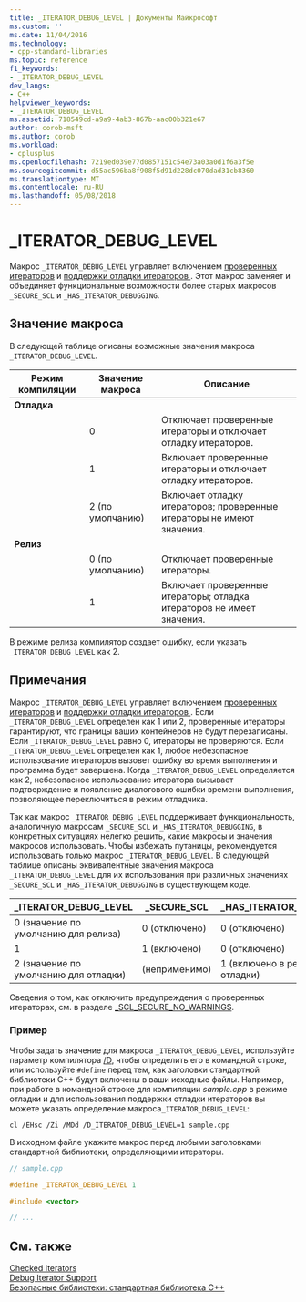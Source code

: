 ```yaml
---
title: _ITERATOR_DEBUG_LEVEL | Документы Майкрософт
ms.custom: ''
ms.date: 11/04/2016
ms.technology:
- cpp-standard-libraries
ms.topic: reference
f1_keywords:
- _ITERATOR_DEBUG_LEVEL
dev_langs:
- C++
helpviewer_keywords:
- _ITERATOR_DEBUG_LEVEL
ms.assetid: 718549cd-a9a9-4ab3-867b-aac00b321e67
author: corob-msft
ms.author: corob
ms.workload:
- cplusplus
ms.openlocfilehash: 7219ed039e77d0857151c54e73a03a0d1f6a3f5e
ms.sourcegitcommit: d55ac596ba8f908f5d91d228dc070dad31cb8360
ms.translationtype: MT
ms.contentlocale: ru-RU
ms.lasthandoff: 05/08/2018
---
```

# <a name="iteratordebuglevel"></a>_ITERATOR_DEBUG_LEVEL

Макрос `_ITERATOR_DEBUG_LEVEL` управляет включением [проверенных итераторов](../standard-library/checked-iterators.md) и [поддержки отладки итераторов ](../standard-library/debug-iterator-support.md). Этот макрос заменяет и объединяет функциональные возможности более старых макросов `_SECURE_SCL` и `_HAS_ITERATOR_DEBUGGING`.

## <a name="macro-values"></a>Значение макроса

В следующей таблице описаны возможные значения макроса `_ITERATOR_DEBUG_LEVEL`.

|Режим компиляции|Значение макроса|Описание|
|----------------------|----------------|-----------------|
|**Отладка**|||
||0|Отключает проверенные итераторы и отключает отладку итераторов.|
||1|Включает проверенные итераторы и отключает отладку итераторов.|
||2 (по умолчанию)|Включает отладку итераторов; проверенные итераторы не имеют значения.|
|**Релиз**|||
||0 (по умолчанию)|Отключает проверенные итераторы.|
||1|Включает проверенные итераторы; отладка итераторов не имеет значения.|

В режиме релиза компилятор создает ошибку, если указать `_ITERATOR_DEBUG_LEVEL` как 2.

## <a name="remarks"></a>Примечания

Макрос `_ITERATOR_DEBUG_LEVEL` управляет включением [проверенных итераторов](../standard-library/checked-iterators.md) и [поддержки отладки итераторов ](../standard-library/debug-iterator-support.md). Если `_ITERATOR_DEBUG_LEVEL` определен как 1 или 2, проверенные итераторы гарантируют, что границы ваших контейнеров не будут перезаписаны. Если `_ITERATOR_DEBUG_LEVEL` равно 0, итераторы не проверяются. Если `_ITERATOR_DEBUG_LEVEL` определен как 1, любое небезопасное использование итераторов вызовет ошибку во время выполнения и программа будет завершена. Когда `_ITERATOR_DEBUG_LEVEL` определяется как 2, небезопасное использование итератора вызывает подтверждение и появление диалогового ошибки времени выполнения, позволяющее переключиться в режим отладчика.

Так как макрос `_ITERATOR_DEBUG_LEVEL` поддерживает функциональность, аналогичную макросам `_SECURE_SCL` и `_HAS_ITERATOR_DEBUGGING`, в конкретных ситуациях нелегко решить, какие макросы и значения макросов использовать. Чтобы избежать путаницы, рекомендуется использовать только макрос `_ITERATOR_DEBUG_LEVEL`. В следующей таблице описаны эквивалентные значения макроса `_ITERATOR_DEBUG_LEVEL` для их использования при различных значениях `_SECURE_SCL` и `_HAS_ITERATOR_DEBUGGING` в существующем коде.

|**_ITERATOR_DEBUG_LEVEL** |**_SECURE_SCL** |**_HAS_ITERATOR_DEBUGGING**|
|---|---|---|
|0 (значение по умолчанию для релиза)|0 (отключено)|0 (отключено)|
|1|1 (включено)|0 (отключено)|
|2 (значение по умолчанию для отладки)|(неприменимо)|1 (включено в режиме отладки)|

Сведения о том, как отключить предупреждения о проверенных итераторах, см. в разделе [_SCL_SECURE_NO_WARNINGS](../standard-library/scl-secure-no-warnings.md).

### <a name="example"></a>Пример

Чтобы задать значение для макроса `_ITERATOR_DEBUG_LEVEL`, используйте параметр компилятора [/D](../build/reference/d-preprocessor-definitions.md), чтобы определить его в командной строке, или используйте `#define` перед тем, как заголовки стандартной библиотеки C++ будут включены в ваши исходные файлы. Например, при работе в командной строке для компиляции *sample.cpp* в режиме отладки и для использования поддержки отладки итераторов вы можете указать определение макроса`_ITERATOR_DEBUG_LEVEL`:

`cl /EHsc /Zi /MDd /D_ITERATOR_DEBUG_LEVEL=1 sample.cpp`

В исходном файле укажите макрос перед любыми заголовками стандартной библиотеки, определяющими итераторы.

```cpp
// sample.cpp

#define _ITERATOR_DEBUG_LEVEL 1

#include <vector>

// ...
```

## <a name="see-also"></a>См. также

[Checked Iterators](../standard-library/checked-iterators.md)<br/>
[Debug Iterator Support](../standard-library/debug-iterator-support.md)<br/>
[Безопасные библиотеки: стандартная библиотека C++](../standard-library/safe-libraries-cpp-standard-library.md)<br/>
